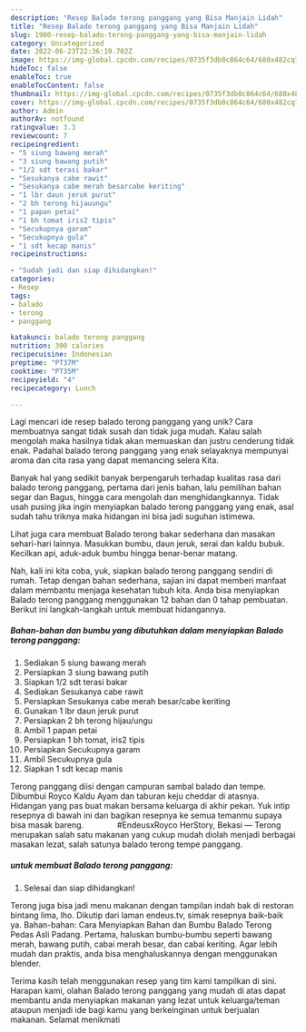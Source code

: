 ```yaml
---
description: "Resep Balado terong panggang yang Bisa Manjain Lidah"
title: "Resep Balado terong panggang yang Bisa Manjain Lidah"
slug: 1980-resep-balado-terong-panggang-yang-bisa-manjain-lidah
category: Uncategorized
date: 2022-06-23T22:36:19.702Z
image: https://img-global.cpcdn.com/recipes/0735f3db0c864c64/680x482cq70/balado-terong-panggang-foto-resep-utama.jpg
hideToc: false
enableToc: true
enableTocContent: false
thumbnail: https://img-global.cpcdn.com/recipes/0735f3db0c864c64/680x482cq70/balado-terong-panggang-foto-resep-utama.jpg
cover: https://img-global.cpcdn.com/recipes/0735f3db0c864c64/680x482cq70/balado-terong-panggang-foto-resep-utama.jpg
author: Admin
authorAv: notfound
ratingvalue: 3.3
reviewcount: 7
recipeingredient:
- "5 siung bawang merah"
- "3 siung bawang putih"
- "1/2 sdt terasi bakar"
- "Sesukanya cabe rawit"
- "Sesukanya cabe merah besarcabe keriting"
- "1 lbr daun jeruk purut"
- "2 bh terong hijauungu"
- "1 papan petai"
- "1 bh tomat iris2 tipis"
- "Secukupnya garam"
- "Secukupnya gula"
- "1 sdt kecap manis"
recipeinstructions:

- "Sudah jadi dan siap dihidangkan!"
categories:
- Resep
tags:
- balado
- terong
- panggang

katakunci: balado terong panggang 
nutrition: 300 calories
recipecuisine: Indonesian
preptime: "PT37M"
cooktime: "PT35M"
recipeyield: "4"
recipecategory: Lunch

---
```





Lagi mencari ide resep balado terong panggang yang unik? Cara membuatnya sangat tidak susah dan tidak juga mudah. Kalau salah mengolah maka hasilnya tidak akan memuaskan dan justru cenderung tidak enak. Padahal balado terong panggang yang enak selayaknya mempunyai aroma dan cita rasa yang dapat memancing selera Kita.





Banyak hal yang sedikit banyak berpengaruh terhadap kualitas rasa dari balado terong panggang, pertama dari jenis bahan, lalu pemilihan bahan segar dan Bagus, hingga cara mengolah dan menghidangkannya. Tidak usah pusing jika ingin menyiapkan balado terong panggang yang enak,      asal sudah tahu triknya maka hidangan ini bisa jadi suguhan istimewa.














Lihat juga cara membuat Balado terong bakar sederhana dan masakan sehari-hari lainnya. Masukkan bumbu, daun jeruk, serai dan kaldu bubuk. Kecilkan api, aduk-aduk bumbu hingga benar-benar matang.






Nah, kali ini kita coba, yuk, siapkan balado terong panggang sendiri di rumah. Tetap dengan bahan sederhana, sajian ini dapat memberi manfaat dalam membantu menjaga kesehatan tubuh kita. Anda bisa menyiapkan Balado terong panggang menggunakan 12 bahan dan 0 tahap pembuatan. Berikut ini langkah-langkah untuk membuat hidangannya.

<!--inarticleads1-->

##### Bahan-bahan dan bumbu yang dibutuhkan dalam menyiapkan Balado terong panggang:

1. Sediakan 5 siung bawang merah
1. Persiapkan 3 siung bawang putih
1. Siapkan 1/2 sdt terasi bakar
1. Sediakan Sesukanya cabe rawit
1. Persiapkan Sesukanya cabe merah besar/cabe keriting
1. Gunakan 1 lbr daun jeruk purut
1. Persiapkan 2 bh terong hijau/ungu
1. Ambil 1 papan petai
1. Persiapkan 1 bh tomat, iris2 tipis
1. Persiapkan Secukupnya garam
1. Ambil Secukupnya gula
1. Siapkan 1 sdt kecap manis


Terong panggang diisi dengan campuran sambal balado dan tempe. Dibumbui Royco Kaldu Ayam dan taburan keju cheddar di atasnya. Hidangan yang pas buat makan bersama keluarga di akhir pekan. Yuk intip resepnya di bawah ini dan bagikan resepnya ke semua temanmu supaya bisa masak bareng. ⠀⠀⠀⠀⠀ #EndeusxRoyco HerStory, Bekasi — Terong merupakan salah satu makanan yang cukup mudah diolah menjadi berbagai masakan lezat, salah satunya balado terong tempe panggang. 

<!--inarticleads2-->

#####  untuk membuat Balado terong panggang:


1. Selesai dan siap dihidangkan!

Terong juga bisa jadi menu makanan dengan tampilan indah bak di restoran bintang lima, lho. Dikutip dari laman endeus.tv, simak resepnya baik-baik ya. Bahan-bahan: Cara Menyiapkan Bahan dan Bumbu Balado Terong Pedas Asli Padang. Pertama, haluskan bumbu-bumbu seperti bawang merah, bawang putih, cabai merah besar, dan cabai keriting. Agar lebih mudah dan praktis, anda bisa menghaluskannya dengan menggunakan blender. 

Terima kasih telah menggunakan resep yang tim kami tampilkan di sini. Harapan kami, olahan Balado terong panggang yang mudah di atas dapat membantu anda menyiapkan makanan yang lezat untuk keluarga/teman ataupun menjadi ide bagi kamu yang berkeinginan untuk berjualan makanan. Selamat menikmati
